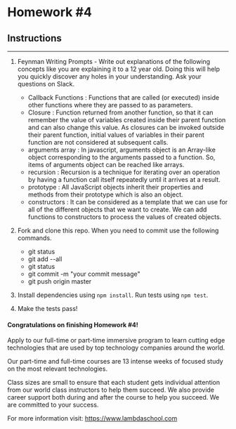 # Homework #4

## Instructions
---
1. Feynman Writing Prompts - Write out explanations of the following concepts like you are explaining it to a 12 year old.  Doing this will help you quickly discover any holes in your understanding.  Ask your questions on Slack.
		
	* Callback Functions : Functions that are called (or executed) inside other functions where they are passed to as parameters.
	* Closure : Function returned from another function, so that it can remember the value of variables created inside their parent function and can also change this value. As closures can be invoked outside their parent function, initial values of variables in their parent function are not considered at subsequent calls.
	* arguments array : In javascript, arguments object is an Array-like object corresponding to the arguments passed to a function. So, items of arguments object can be reached like arrays.
	* recursion : Recursion is a technique for iterating over an operation by having a function call itself repeatedly until it arrives at a result. 
	* prototype : All JavaScript objects inherit their properties and methods from their prototype which is also an object.
	* constructors : It can be considered as a template that we can use for all of the different objects that we want to create. We can add functions to constructors to process the values of created objects.


2. Fork and clone this repo.  When you need to commit use the following commands.
		
	* git status
	* git add --all
	* git status
	* git commit -m "your commit message"
	* git push origin master

3. Install dependencies using `npm install`.  Run tests using `npm test`.

4. Make the tests pass!



#### Congratulations on finishing Homework #4!
Apply to our full-time or part-time immersive program to learn cutting edge technologies that are used by top technology companies around the world.

Our part-time and full-time courses are 13 intense weeks of focused study on the most relevant technologies.  

Class sizes are small to ensure that each student gets individual attention from our world class instructors to help them succeed.  We also provide career support both during and after the course to help you succeed.  We are committed to your success.

For more information visit: https://www.lambdaschool.com
